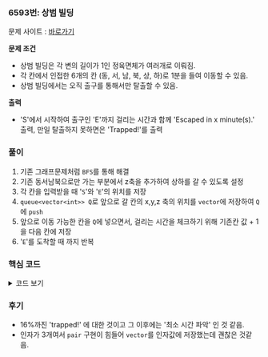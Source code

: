 ### 6593번: 상범 빌딩

문제 사이트 : [바로가기](https://www.acmicpc.net/problem/6593)

**문제 조건**
- 상범 빌딩은 각 변의 길이가 1인 정육면체가 여러개로 이뤄짐.
- 각 칸에서 인접한 6개의 칸 (동, 서, 남, 북, 상, 하)로 1분을 들여 이동할 수 있음.
- 상범 빌딩에서는 오직 출구를 통해서만 탈출할 수 있음.

**출력**  
- 'S'에서 시작하여 출구인 'E'까지 걸리는 시간과 함께 'Escaped in x minute(s).' 출력, 만일 탈출하지 못하면은 'Trapped!'를 출력

### 풀이
1. 기존 그래프문제처럼 `BFS`를 통해 해결
2. 기존 동서남북으로만 가는 부분에서 z축을 추가하여 상하를 갈 수 있도록 설정
3. 각 칸을 입력받을 때 '`S`'와 '`E`'의 위치를 저장
4. `queue<vector<int>> Q`로 앞으로 갈 칸의 x,y,z 축의 위치를 `vector`에 저장하여 `Q`에 `push`
5. 앞으로 이동 가능한 칸을 `Q`에 넣으면서, 걸리는 시간을 체크하기 위해 기존칸 값 + 1을 다음 칸에 저장
6. '`E`'를 도착할 때 까지 반복

### 핵심 코드

<details>
<summary>코드 보기</summary>

```cpp
int dx[6] = {0, -1, 0, 1, 0, 0};
int dy[6] = {-1, 0, 1, 0, 0, 0};
int dz[6] = {0, 0, 0, 0, -1, 1};

queue<vector<int>> Q;

void solve() {
    while(!Q.empty()) {
        int z = Q.front()[0];
        int y = Q.front()[1];
        int x = Q.front()[2];
        Q.pop();
        
        if(building[z][y][x] == 'E') break;
        for(int i = 0; i < 6; i++) {
            int nx = x + dx[i];
            int ny = y + dy[i];
            int nz = z + dz[i];
            if(nx < 0 || nx >= c || ny < 0 || ny >= r || nz < 0 || nz >= l) continue;
            if(building[nz][ny][nx] == '#' || vis[nz][ny][nx]) continue; 
            vector<int> n_tmp = {nz, ny, nx};
            Q.push(n_tmp);
            vis[nz][ny][nx] = vis[z][y][x] + 1;
        }
    }
}
```
- `dx`, `dy`, `dz`를 설정하여 동, 서, 남, 북, 상, 하를 갈 수 있도록 설정
- `queue`에 3개의 축의 위치를 저장할 수 있도록 `vector`를 입력받음.
- `BFS`를 통해 다음으로 이동할 수 있는 `nx`, `ny`, `nz`를 파악
- `vis[][][]` 배열을 통해 갈 수 있는 각 칸에 걸리는 시간을 +1 씩하여 `E`까지 도달할 떄 까지 반복
</details>

### 후기
- 16%까진 'trapped!' 에 대한 것이고 그 이후에는 '최소 시간 파악' 인 것 같음.
- 인자가 3개여서 `pair` 구현이 힘들어 `vector`를 인자값에 저장했는데 괜찮은 것같음.